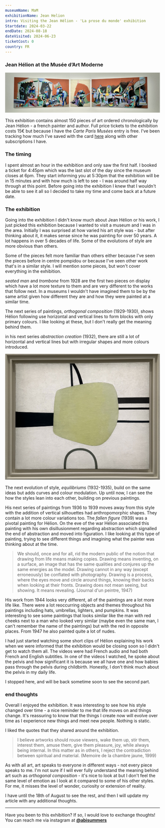 ```yaml
---
museumName: MaM
exhibitionName: Jean Helion
intro: Visiting the Jean Hélion - 'La prose du monde' exhibition
Startdate: 2024-03-22
endDate: 2024-08-18
dateVisited: 2024-06-23
ticketCost: 0
country: FR
---
```


### Jean Hélion at the Musée d’Art Moderne

![jean hélion painting](./images/jean-helion.jpeg)

This exhibition contains almost 150 pieces of art ordered chronologically by Jean Hélion - a french painter and author. Full price tickets to the exhibition costs 15€ but because I have the _Carte Paris Musées_ entry is free. I've been tracking how much I've saved with the card [here](http://abisummers.com/articles/subscriptions/) along with other subscriptions I have.

### The timing

I spent almost an hour in the exhibition and only saw the first half. I booked a ticket for 4:45pm which was the last slot of the day since the museum closes at 6pm. They start informing you at 5:30pm that the exhibition will be in 15 minutes and with how much is left to see - I was around half way through at this point. Before going into the exhibition I knew that I wouldn't be able to see it all so I decided to take my time and come back at a future date.

### The exhibition

Going into the exhibition I didn't know much about Jean Hélion or his work, I just picked this exhibition because I wanted to visit a museum and I was in the area. Initially I was surprised at how varied his art style was - but after thinking about it, it makes sense since he was painting for over 50 years. A lot happens in over 5 decades of life. Some of the evolutions of style are more obvious than others.

Some of the pieces felt more familiar than others either because I've seen the pieces before in centre pompidou or because I've seen other work that's in a similar style. I will mention some pieces, but won't cover everything in the exhibition.

_seated man_ and _trombone_ from 1928 are the first two pieces on display which have a lot more texture to them and are very different to the works that follow next. In a museums I wouldn't have imagined them to be by the same artist given how different they are and how they were painted at a similar time.

The next series of paintings, _orthogonal composition_ (1929-1930), shows Hélion following use horizontal and vertical lines to form blocks with only primary colours. I like looking at these, but I don't really get the meaning behind them.

<!-- _orthogonal composition_ (1929-1930). Paintings are derived from plastic constructs (planes and colours that do not belong to nature). Expressed the vision through the use of horizontal and vertical lines combined with colourful planes. This series of paintings involves straight horizontal and vertical lines with primary colours forming blocks.  -->

in his next series _abstraction creation_ (1932), there are still a lot of horizontal and vertical lines but with irregular shapes and more colours introduced.

![abstract composition](./images/jean-helion-abstract-composition.jpg)

<!-- _abstraction creation_ (1932) which brought together trends from the non-figurative movement. -->

The next evolution of style, _equilibriums_ (1932-1935), build on the same ideas but adds curves and colour modulation. Up until now, I can see the how the styles lean into each other, building on previous paintings.

<!-- reveals the full plasticity of space. Be -->

His next series of paintings from 1936 to 1939 moves away from this style with the addition of vertical silhouettes had anthropomorphic shapes. They contain a lot more colour variations too. The _fallen figure_ (1939) was a pivotal painting for Hélion. On the eve of the war Hélion associated this painting with his own disillusionment regarding abstraction which signalled the end of abstraction and moved into figuration. I like looking at this type of painting, trying to see different things and imagining what the painter was thinking about at the time.

> We should, once and for all, rid the modern public of the notion that drawing from life means making copies. Drawing means inventing, on a surface, an image that has the same qualities and conjures up the same energies as the model. Drawing cannot in any way (except erroneously) be conflated with photography. Drawing is a process, where the eyes move and circle around things, knowing their backs when looking at their fronts. Drawing does not mean seeing, but showing. It means revealing. (Journal d'un peintre, 1947)

His work from 1944 looks very different, all of the paintings are a lot more life like. There were a lot reoccurring objects and themes throughout his paintings including hats, umbrellas, lighters, and pumpkins. It was interesting to see some paintings that looks similar like the man with red cheeks next to a man who looked very similar (maybe even the same man, I can't remember the name of the paintings) but with the red in opposite places. From 1947 he also painted quite a lot of nudes.

I had just started watching some short clips of Hélion explaining his work when we were informed that the exhibition would be closing soon so I didn't get to watch them all. The videos were had French audio and had both French and English subtitles. In one of the videos I watched, he spoke about the pelvis and how significant it is because we all have one and how babies pass through the pelvis during childbirth. Honestly, I don't think much about the pelvis in my daily life.

I stopped here, and will be back sometime soon to see the second part.

### end thoughts

Overall I enjoyed the exhibition. It was interesting to see how his style changed over time - a nice reminder to me that life moves on and things change. It's reassuring to know that the things I create now will evolve over time as I experience new things and meet new people. Nothing is static.

I liked the quotes that they shared around the exhibition.

> I believe artworks should rouse viewers, wake them up, stir them, interest them, amuse them, give them pleasure, joy, while always being internal. In this matter as in others, I reject the contradiction between spiritual and material. (Memoire de la chambre jaune, 1999)

As with all art, art speaks to everyone in different ways - not every piece speaks to me. I'm not sure if I will ever fully understand the meaning behind art such as _orthogonal composition_ - it's nice to look at but I don't feel the same level of emotion as I look at it compared to some of his other styles. For me, it misses the level of wonder, curiosity or extension of reality.

I have until the 18th of August to see the rest, and then I will update my article with any additional thoughts.

---

Have you been to this exhibition? If so, I would love to exchange thoughts! You can reach me via instagram at **[@abisummers](https://www.instagram.com/abisummers/)**
